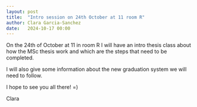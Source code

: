 ```yaml
---
layout: post
title:  "Intro session on 24th October at 11 room R"
author: Clara Garcia-Sanchez
date:   2024-10-17 00:00
---
```


On the 24th of October at 11 in room R I will have an intro thesis class about how the MSc thesis work and which are the steps that need to be completed.

I will also give some information about the new graduation system we will need to follow.

I hope to see you all there! =)


Clara
